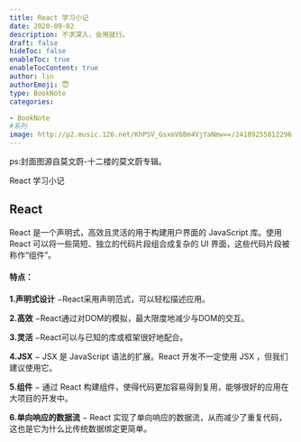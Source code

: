 ```yaml
---
title: React 学习小记
date: 2020-09-02
description: 不求深入，会用就行。
draft: false
hideToc: false
enableToc: true
enableTocContent: true
author: lin
authorEmoji: 😇
type: BookNote
categories:

- BookNote
#系列
image: http://p2.music.126.net/KhPSV_GsxmV6Bm4VjYaNmw==/24189255812296.jpg
---
```


ps:封面图源自莫文蔚-十二楼的莫文蔚专辑。

React 学习小记
## React

React 是一个声明式，高效且灵活的用于构建用户界面的 JavaScript 库。使用 React 可以将一些简短、独立的代码片段组合成复杂的 UI 界面，这些代码片段被称作“组件”。

#### 特点：

**1.声明式设计** −React采用声明范式，可以轻松描述应用。

**2.高效** −React通过对DOM的模拟，最大限度地减少与DOM的交互。

**3.灵活** −React可以与已知的库或框架很好地配合。

**4.JSX** − JSX 是 JavaScript 语法的扩展。React 开发不一定使用 JSX ，但我们建议使用它。

**5.组件** − 通过 React 构建组件，使得代码更加容易得到复用，能够很好的应用在大项目的开发中。

**6.单向响应的数据流** − React 实现了单向响应的数据流，从而减少了重复代码，这也是它为什么比传统数据绑定更简单。

